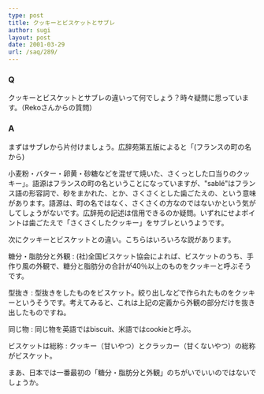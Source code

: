```yaml
---
type: post
title: クッキーとビスケットとサブレ
author: sugi
layout: post
date: 2001-03-29
url: /saq/289/
---
```

### Q 

クッキーとビスケットとサブレの違いって何でしょう？時々疑問に思っています。（Rekoさんからの質問）

### A 

まずはサブレから片付けましょう。広辞苑第五版によると「(フランスの町の名から)
  
小麦粉・バター・卵黄・砂糖などを混ぜて焼いた、さくっとした口当りのクッキー」。語源はフランスの町の名ということになっていますが、"sabl&eacute;"はフランス語の形容詞で、砂をまかれた、とか、さくさくとした歯ごたえの、という意味があります。語源は、町の名ではなく、さくさくの方なのではないかという気がしてしょうがないです。広辞苑の記述は信用できるのか疑問。いずれにせよポイントは歯ごたえで「さくさくしたクッキー」をサブレというようです。

次にクッキーとビスケットとの違い。こちらはいろいろな説があります。

糖分・脂肪分と外観
:   (社)全国ビスケット協会によれば、ビスケットのうち、手作り風の外観で、糖分と脂肪分の合計が40％以上のものをクッキーと呼ぶそうです。

型抜き
:   型抜きをしたものをビスケット。絞り出しなどで作られたものをクッキーというそうです。考えてみると、これは上記の定義から外観の部分だけを抜き出したものですね。

同じ物
:   同じ物を英語ではbiscuit、米語ではcookieと呼ぶ。

ビスケットは総称
:   クッキー（甘いやつ）とクラッカー（甘くないやつ）の総称がビスケット。

まあ、日本では一番最初の「糖分・脂肪分と外観」のちがいでいいのではないでしょうか。